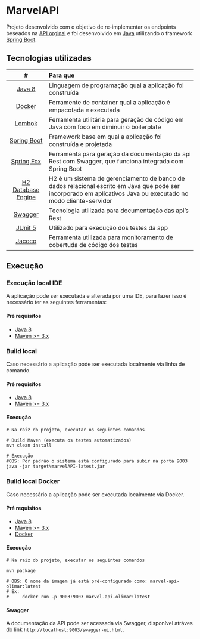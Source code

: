 # MarvelAPI

Projeto desenvolvido com o objetivo de re-implementar os endpoints beseados na [API orginal](https://developer.marvel.com/docs#!/public) e foi desenvolvido em [Java](https://java.com) utilizando o framework [Spring Boot](https://spring.io/projects/spring-boot).

## Tecnologias utilizadas

| # | Para que |
|:-:|:-|
| [Java 8](https://www.java.com/pt_BR/download/faq/java8.xml) | Linguagem de programação qual a aplicação foi construída |
| [Docker](https://www.docker.com) | Ferramente de container qual a aplicação é empacotada e executada |
| [Lombok](https://projectlombok.org) | Ferramenta utilitária para geração de código em Java com foco em diminuir o boilerplate |
| [Spring Boot](https://spring.io/projects/spring-boot) | Framework base em qual a aplicação foi construída e projetada |
| [Spring Fox](http://springfox.github.io/springfox/) | Ferramenta para geração da documentação da api Rest com Swagger, que funciona integrada com Spring Boot |
| [H2 Database Engine](https://www.h2database.com/html/main.html) | H2 é um sistema de gerenciamento de banco de dados relacional escrito em Java que pode ser incorporado em aplicativos Java ou executado no modo cliente-servidor |
| [Swagger](https://swagger.io) | Tecnologia utilizada para documentação das api’s Rest  |
| [JUnit 5](https://junit.org/junit5/) | Utilizado para execução dos testes da app |
| [Jacoco](https://www.eclemma.org/jacoco/) | Ferramenta utilizada para monitoramento de cobertuda de código dos testes |

## Execução

### Execução local IDE 

A aplicação pode ser executada e alterada por uma IDE, para fazer isso é necessário ter as seguintes ferramentas:

#### Pré requisitos

- [Java 8](https://www.java.com/pt_BR/download/faq/java8.xml) 
- [Maven >= 3.x](https://maven.apache.org/ref/3.6.3/)


### Build local

Caso necessário a aplicação pode ser executada localmente via linha de comando.

#### Pré requisitos
- [Java 8](https://www.java.com/pt_BR/download/faq/java8.xml) 
- [Maven >= 3.x](https://maven.apache.org/ref/3.6.3/)

#### Execução

```shell
# Na raiz do projeto, executar os seguintes comandos

# Build Maven (executa os testes automatizados)
mvn clean install

# Execução 
#OBS: Por padrão o sistema está configurado para subir na porta 9003
java -jar target\marvelAPI-latest.jar
```


### Build local Docker

Caso necessário a aplicação pode ser executada localmente via Docker.

#### Pré requisitos
- [Java 8](https://www.java.com/pt_BR/download/faq/java8.xml) 
- [Maven >= 3.x](https://maven.apache.org/ref/3.6.3/)
- [Docker](https://www.docker.com)

#### Execução

```shell
# Na raiz do projeto, executar os seguintes comandos

mvn package

# OBS: O nome da imagem já está pré-configurado como: marvel-api-olimar:latest
# Ex: 
#     docker run -p 9003:9003 marvel-api-olimar:latest

```

#### Swagger

A documentação da API pode ser acessada via Swagger, disponível atráves do link `http://localhost:9003/swagger-ui.html`.
